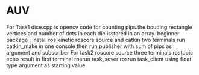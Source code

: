 # AUV
For Task1
dice.cpp is opencv code for counting pips.the bouding rectangle vertices and number of dots in each die isstored in an array.
beginner package :
  install ros kinetic
  roscore
  source and catkin two terminals
  run catkin_make in one console
  then run publisher with sum of pips as argument and subscriber
For task2
  roscore
  source three terminals
  rostopic echo result in first terminal
  rosrun task_sever
  rosrun task_client using float type argument as starting value
  
